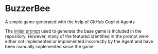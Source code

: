 # BuzzerBee
A simple game generated with the help of GitHub Copilot Agents

The [initial prompt](SpecPrompt.md) used to generate the base game is included in the repository.
However, many of the featured identified in the prompt were either not implemented or implemented
incorrectly by the Agent and have been manually implemented since the game.